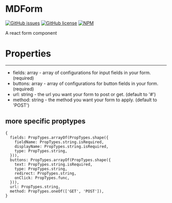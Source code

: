 # MDForm

[![GitHub issues](https://img.shields.io/github/issues/Madadata/MDForm.svg)](https://github.com/Madadata/MDForm/issues)
[![GitHub license](https://img.shields.io/badge/license-MIT-blue.svg)](https://raw.githubusercontent.com/Madadata/MDForm/master/LICENSE)
[![NPM](https://nodei.co/npm/MDForm.png)](https://nodei.co/npm/MDForm/)

A react form component

# Properties

-----
* fields: array - array of configurations for input fields in your form. (required)
* buttons: array - array of configurations for button fields in your form. (required)
* url: string - the url you want your form to post or get. (default to '#')
* method: string - the method you want your form to apply. (default to 'POST')

## more specific proptypes
```
{
  fields: PropTypes.arrayOf(PropTypes.shape({
    fieldName: PropTypes.string.isRequired,
    displayName: PropTypes.string.isRequired,
    type: PropTypes.string,
  })),
  buttons: PropTypes.arrayOf(PropTypes.shape({
    text: PropTypes.string.isRequired,
    type: PropTypes.string,
    redirect: PropTypes.string,
    onClick: PropTypes.func,
  })),
  url: PropTypes.string,
  method: PropTypes.oneOf(['GET', 'POST']),
}
```
